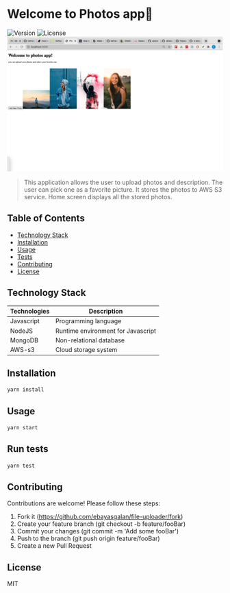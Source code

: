 # Welcome to Photos app👋
![Version](https://img.shields.io/badge/version-1.0.0-blue.svg)
![License](https://img.shields.io/badge/license-MIT-green.svg)
![Screenshot](public/photos_app.png)

> This application allows the user to upload photos and description. The user can pick one as a favorite picture. It stores the photos to AWS S3 service. Home screen displays all the stored photos.

## Table of Contents
  - [Technology Stack](#technology-stack)
  - [Installation](#installation)
  - [Usage](#usage)
  - [Tests](#run-tests)
  - [Contributing](#contributing)
  - [License](#license)

## Technology Stack

| Technologies | Description                        |
| ------------ | ---------------------------------- |
| Javascript   | Programming language               |
| NodeJS       | Runtime environment for Javascript |
| MongoDB      | Non-relational database            |
| AWS-s3       | Cloud storage system               |


## Installation

```sh
yarn install 
```

## Usage

```sh
yarn start
```

## Run tests

```sh
yarn test 
```
## Contributing

Contributions are welcome! Please follow these steps: 
1. Fork it (https://github.com/ebayasgalan/file-uploader/fork)
2. Create your feature branch (git checkout -b feature/fooBar)
3. Commit your changes (git commit -m 'Add some fooBar')
4. Push to the branch (git push origin feature/fooBar)
5. Create a new Pull Request

## License
MIT